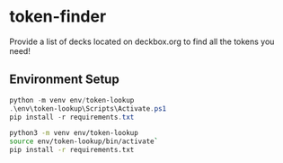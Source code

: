 # token-finder

Provide a list of decks located on deckbox.org to find all the tokens you need!

## Environment Setup

```powershell
python -m venv env/token-lookup
.\env\token-lookup\Scripts\Activate.ps1
pip install -r requirements.txt
```

```bash
python3 -m venv env/token-lookup
source env/token-lookup/bin/activate`
pip install -r requirements.txt
```

